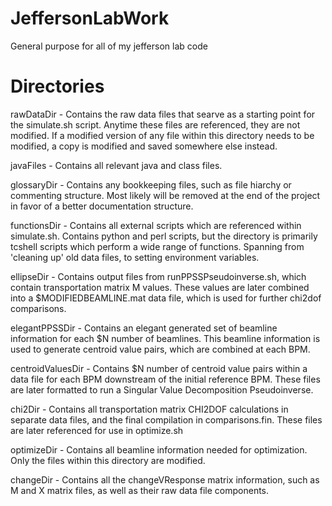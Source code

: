 # JeffersonLabWork
General purpose for all of my jefferson lab code

# Directories

rawDataDir - Contains the raw data files that searve as a starting point for the simulate.sh script. Anytime these files are referenced,
they are not modified. If a modified version of any file within this directory needs to be modified, a copy is modified and saved somewhere else instead.

javaFiles - Contains all relevant java and class files.

glossaryDir - Contains any bookkeeping files, such as file hiarchy or commenting structure. Most likely will be removed at the end of the project in favor
of a better documentation structure.

functionsDir - Contains all external scripts which are referenced within simulate.sh. Contains python and perl scripts, but the directory is primarily
tcshell scripts which perform a wide range of functions. Spanning from 'cleaning up' old data files, to setting environment variables.

ellipseDir - Contains output files from runPPSSPseudoinverse.sh, which contain transportation matrix M values. These values are later combined into a
$MODIFIEDBEAMLINE.mat data file, which is used for further chi2dof comparisons.

elegantPPSSDir - Contains an elegant generated set of beamline information for each $N number of beamlines. This beamline information is used to generate centroid
value pairs, which are combined at each BPM.

centroidValuesDir - Contains $N number of centroid value pairs within a data file for each BPM downstream of the initial reference BPM. These files are later
formatted to run a Singular Value Decomposition Pseudoinverse.

chi2Dir - Contains all transportation matrix CHI2DOF calculations in separate data files, and the final compilation in comparisons.fin. These files are later
referenced for use in optimize.sh

optimizeDir - Contains all beamline information needed for optimization. Only the files within this directory are modified.

changeDir - Contains all the changeVResponse matrix information, such as M and X matrix files, as well as their raw data file components.
